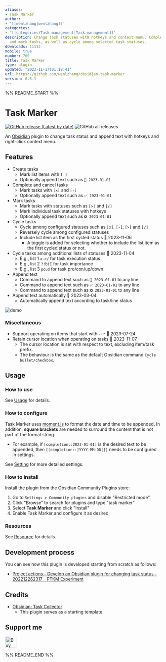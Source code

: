 ```yaml
---
aliases:
- Task Marker
author:
- '[[wenlzhang|wenlzhang]]'
categories:
- '[[categories/Task management|Task management]]'
description: Change task statuses with hotkeys and context menu. Complete, cancel
  and mark tasks, as well as cycle among selected task statuses.
downloads: 11112
mobile: true
number: 760
title: Task Marker
type: plugin
updated: '2023-11-17T01:18:41'
url: https://github.com/wenlzhang/obsidian-task-marker
version: 0.5.1
---
```


%% README_START %%

# Task Marker

[![GitHub release (Latest by date)](https://img.shields.io/github/v/release/wenlzhang/obsidian-task-marker)](https://github.com/wenlzhang/obsidian-task-marker/releases) ![GitHub all releases](https://img.shields.io/github/downloads/wenlzhang/obsidian-task-marker/total?color=success)

An [Obsidian](https://obsidian.md/) plugin to change task status and append text with hotkeys and right-click context menu.

## Features

- Create tasks
    - Mark list items with `[ ]`
    - Optionally append text such as `📝 2023-01-01`
- Complete and cancel tasks
    - Mark tasks with `[x]` and `[-]`
    - Optionally append text such as `✅ 2023-01-01`
- Mark tasks
    - Mark tasks with statuses such as `[>]` and `[/]`
    - Mark individual task statuses with hotkeys
    - Optionally append text such as `❎ 2023-01-01`
- Cycle tasks
    - Cycle among configured statuses such as `[x]`, `[-]`, `[>]` and `[/]`
    - Reversely cycle among configured statuses
    - Include list item as the first cycled status 📝 2023-11-06
        - A toggle is added for selecting whether to include the list item as the first cycled status or not.
- Cycle tasks among additional lists of statuses 📝 2023-11-04
    - E.g., list 1 `x->/` for task execution status
    - E.g., list 2 `?!biI` for task importance
    - E.g., list 3 `pcud` for task pro/con/up/down
- Append text
    - Command to append text such as `📝 2023-01-01` to any line
    - Command to append text such as `✅ 2023-01-01` to any line
    - Command to append text such as `❎ 2023-01-01` to any line
- Append text automatically 📝 2023-03-04
    - Automatically append text according to task/line status

![demo](https://raw.githubusercontent.com/wenlzhang/obsidian-task-marker/HEAD//docs/attachment/demo.gif)

### Miscellaneous

- Support operating on items that start with `-+*` 📝 2023-07-24
- Retain cursor location when operating on tasks 📝 2023-11-07
    - The cursor location is set with respect to text, excluding item/task prefix.
    - The behaviour is the same as the default Obsidian command `Cycle bullet/checkbox`.

## Usage

### How to use

See [Usage](docs/Usage.md) for details.

### How to configure

Task Marker uses [moment.js](https://momentjs.com/docs/#/displaying/format/) to format the date and time to be appended. In addition, **square brackets** are needed to surround the content that is not part of the format string.

- For example, if `[completion::2023-01-01]` is the desired text to be appended, then `[[completion::]YYYY-MM-DD[]]` needs to be configured in settings.

See [Setting](docs/Setting.md) for more detailed settings.

### How to install

Install the plugin from the Obsidian Community Plugins store:

1. Go to `Settings > Community plugins` and disable "Restricted mode"
2. Click "Browse" to search for plugins and type "task marker"
3. Select **Task Marker** and click "Install"
4. Enable Task Marker and configure it as desired

<!-- The plugin has been submitted to the Obsidian **Community Plugins** for review but is not available in the community plugin store yet. For now, there are two methods to install this plugin:

- Manually download `main.js`, `manifest.json` and `styles.css` and put them inside `.obsidian/obsidian-task-marker` of your Obsidian vault.
- Alternatively, you can use [obsidian42-brat](https://github.com/TfTHacker/obsidian42-brat) to install and update the plugin. -->

### Resources

See [Resource](docs/Resource.md) for details.

## Development process

You can see how this plugin is developed starting from scratch as follows:

- [Project actions - Develop an Obsidian plugin for changing task status - 202212262317 - PTKM Experiment](https://exp.ptkm.net/220-Development/Project+action/Project+actions+-+Develop+an+Obsidian+plugin+for+changing+task+status+-+202212262317)

## Credits

- [Obsidian: Task Collector](https://github.com/ebullient/obsidian-task-collector)
    - This plugin serves as a starting template.

## Support me

<a href='https://ko-fi.com/C0C66C1TB' target='_blank'><img height='36' style='border:0px;height:36px;' src='https://storage.ko-fi.com/cdn/kofi1.png?v=3' border='0' alt='Buy Me a Coffee at ko-fi.com' /></a>


%% README_END %%
